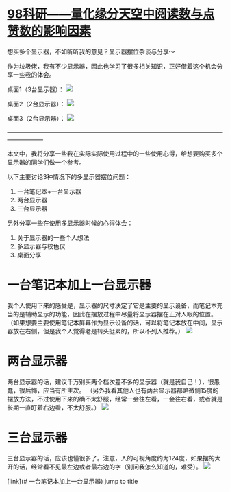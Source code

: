 # [98科研——量化缘分天空中阅读数与点赞数的影响因素](https://github.com/hongshen-zhang/cc98_fatefulsky)
想买多个显示器，不如听听我的意见？显示器摆位杂谈与分享～

作为垃圾佬，我有不少显示器，因此也学习了很多相关知识，正好借着这个机会分享一些我的体会。

桌面1（3台显示器）：
![](https://i.loli.net/2021/07/05/b5cZqkylEXx9u8V.jpg)

桌面2（2台显示器）：
![](https://i.loli.net/2021/07/05/HLeBgaQD6dJnfVK.jpg)

桌面3（2台显示器）：
![](https://i.loli.net/2021/07/05/5eZCURmcEFlpdQx.jpg)

——————————————————————————————————————————

本文中，我将分享一些我在实际实际使用过程中的一些使用心得，给想要购买多个显示器的同学们做一个参考。

以下主要讨论3种情况下的多显示器摆位问题：
1. 一台笔记本+一台显示器
2. 两台显示器
3. 三台显示器

另外分享一些在使用多显示器时候的心得体会：
1. 关于显示器的一些个人想法
2. 多显示器与校色仪
3. 桌面分享

# 一台笔记本加上一台显示器
我个人使用下来的感受是，显示器的尺寸决定了它是主要的显示设备，而笔记本充当的是辅助显示的功能，因此在摆放过程中尽量将显示器摆在正对人眼的位置。
（如果想要主要使用笔记本屏幕作为显示设备的话，可以将笔记本放在中间，显示器放在右侧，但是我个人觉得老是转头挺累的，所以不列入推荐。）
![](https://i.loli.net/2021/07/05/GvIbVMBqiFUge6s.png)

# 两台显示器
两台显示器的话，建议千万别买两个档次差不多的显示器（就是我自己！），很愚蠢，很后悔，应当有所主次。
（另外我看其他人也有两台显示器都略微侧15度的摆放方法，不过使用下来的确不太舒服，经常一会往左看，一会往右看，或者就是长期一直盯着右边看，不太舒服。）
![](https://i.loli.net/2021/07/05/ImvNuyl5hCZxd6G.png)

# 三台显示器
三台显示器的话，应该也懂很多了。注意，人的可视角度约为124度，如果摆的太开的话，经常看不见最左边或者最右边的字（别问我怎么知道的，难受）。
![](https://i.loli.net/2021/07/05/niEYQDRz8tOjgFl.png)


[link](# 一台笔记本加上一台显示器) jump to title

